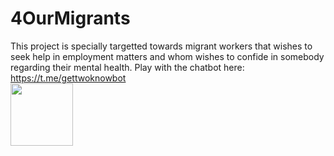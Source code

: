 # 4OurMigrants
This project is specially targetted towards migrant workers that wishes to seek help in employment matters and whom wishes to confide in somebody regarding their mental health. 
Play with the chatbot here: https://t.me/gettwoknowbot
<br/>
<img width="100px" height="100px" src="https://user-images.githubusercontent.com/47893187/215497883-83a97293-a3ca-46f7-b36e-ad6afb074323.png">




